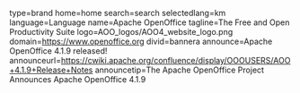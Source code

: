 type=brand
home=home
search=search
selectedlang=km
language=Language
name=Apache OpenOffice
tagline=The Free and Open Productivity Suite
logo=AOO_logos/AOO4_website_logo.png
domain=https://www.openoffice.org
divid=bannera
announce=Apache OpenOffice 4.1.9 released!
announceurl=https://cwiki.apache.org/confluence/display/OOOUSERS/AOO+4.1.9+Release+Notes
announcetip=The Apache OpenOffice Project Announces Apache OpenOffice 4.1.9
~~~~~~

